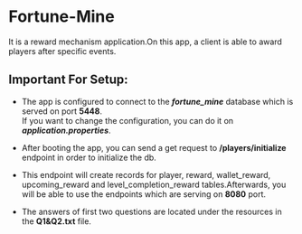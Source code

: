# Fortune-Mine

It is a reward mechanism application.On this app, a client is able to award players after specific events.

## Important For Setup: 
 
* The app is configured to connect to the _**fortune_mine**_ database which is served on port **5448**.<br />
If you want to change the configuration, you can do it on **_application.properties_**.

* After booting the app, you can send a get request to **/players/initialize** endpoint in order to initialize the db.
* This endpoint will create records for player, reward, wallet_reward, upcoming_reward and level_completion_reward tables.Afterwards,
you will be able to use the endpoints which are serving on **8080** port.

* The answers of first two questions are located under the resources in the **Q1&Q2.txt** file.
